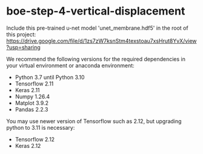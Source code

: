 # boe-step-4-vertical-displacement

Include this pre-trained u-net model 'unet_membrane.hdf5' in the root of this project: 
https://drive.google.com/file/d/1zs7zW7ksnStm4texstoau7xsHrut8YvX/view?usp=sharing

We recommend the following versions for the required dependencies in your virtual environment or anaconda environment:
- Python 3.7 until Python 3.10
- Tensorflow 2.11
- Keras 2.11
- Numpy 1.26.4
- Matplot 3.9.2
- Pandas 2.2.3

You may use newer version of Tensorflow such as 2.12, but upgrading python to 3.11 is necessary:
- Tensorflow 2.12
- Keras 2.12

